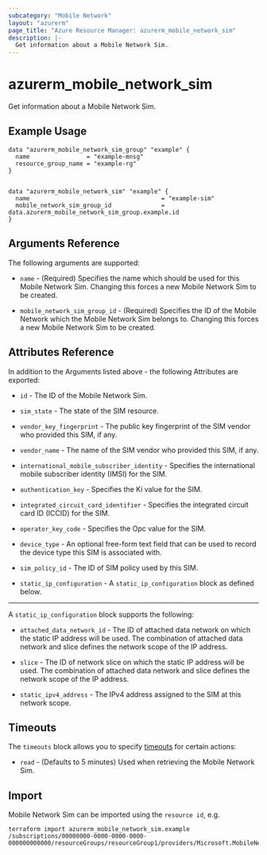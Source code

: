 ```yaml
---
subcategory: "Mobile Network"
layout: "azurerm"
page_title: "Azure Resource Manager: azurerm_mobile_network_sim"
description: |-
  Get information about a Mobile Network Sim.
---
```


# azurerm_mobile_network_sim

Get information about a Mobile Network Sim.

## Example Usage

```hcl
data "azurerm_mobile_network_sim_group" "example" {
  name                = "example-mnsg"
  resource_group_name = "example-rg"
}


data "azurerm_mobile_network_sim" "example" {
  name                                     = "example-sim"
  mobile_network_sim_group_id              = data.azurerm_mobile_network_sim_group.example.id
}
```

## Arguments Reference

The following arguments are supported:

* `name` - (Required) Specifies the name which should be used for this Mobile Network Sim. Changing this forces a new Mobile Network Sim to be created.

* `mobile_network_sim_group_id` - (Required) Specifies the ID of the Mobile Network which the Mobile Network Sim belongs to. Changing this forces a new Mobile Network Sim to be created.

## Attributes Reference

In addition to the Arguments listed above - the following Attributes are exported:

* `id` - The ID of the Mobile Network Sim.

* `sim_state` - The state of the SIM resource.

* `vendor_key_fingerprint` - The public key fingerprint of the SIM vendor who provided this SIM, if any.

* `vendor_name` - The name of the SIM vendor who provided this SIM, if any.

* `international_mobile_subscriber_identity` - Specifies the international mobile subscriber identity (IMSI) for the SIM.

* `authentication_key` - Specifies the Ki value for the SIM.

* `integrated_circuit_card_identifier` - Specifies the integrated circuit card ID (ICCID) for the SIM.

* `operator_key_code` - Specifies the Opc value for the SIM.

* `device_type` - An optional free-form text field that can be used to record the device type this SIM is associated with.

* `sim_policy_id` - The ID of SIM policy used by this SIM.

* `static_ip_configuration` - A `static_ip_configuration` block as defined below.

---

A `static_ip_configuration` block supports the following:

* `attached_data_network_id` - The ID of attached data network on which the static IP address will be used. The combination of attached data network and slice defines the network scope of the IP address.

* `slice` - The ID of network slice on which the static IP address will be used. The combination of attached data network and slice defines the network scope of the IP address.

* `static_ipv4_address` - The IPv4 address assigned to the SIM at this network scope.

## Timeouts

The `timeouts` block allows you to specify [timeouts](https://www.terraform.io/docs/configuration/resources.html#timeouts) for certain actions:

* `read` - (Defaults to 5 minutes) Used when retrieving the Mobile Network Sim.

## Import

Mobile Network Sim can be imported using the `resource id`, e.g.

```shell
terraform import azurerm_mobile_network_sim.example /subscriptions/00000000-0000-0000-0000-000000000000/resourceGroups/resourceGroup1/providers/Microsoft.MobileNetwork/simGroups/simGroup1/sims/sim1
```
